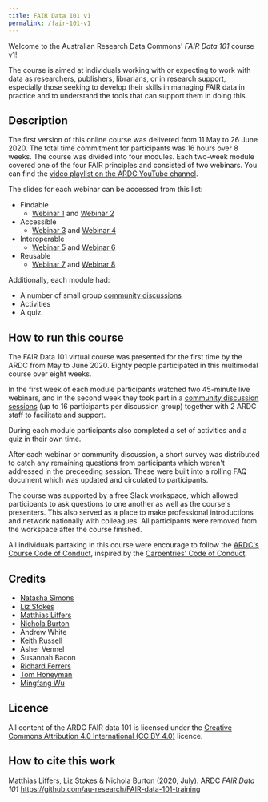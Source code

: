 ```yaml
---
title: FAIR Data 101 v1
permalink: /fair-101-v1
---
```


Welcome to the Australian Research Data Commons' *FAIR Data 101* course v1!

The course is aimed at individuals working with or expecting to work with data as researchers, publishers, librarians, or in research support, especially those seeking to develop their skills in managing FAIR data in practice and to understand the tools that can support them in doing this.

## Description
The first version of this online course was delivered from 11 May to 26 June 2020. The total time commitment for participants was 16 hours over 8 weeks.
The course was divided into four modules. Each two-week module covered one of the four FAIR principles and consisted of two webinars. You can find the [video playlist on the ARDC YouTube channel](https://www.youtube.com/playlist?list=PLG25fMbdLRa7bf4FNTS_LHV7hHOyFvkc-).

The slides for each webinar can be accessed from this list:
* Findable
    * [Webinar 1](https://github.com/au-research/FAIR-data-101-training/blob/main/1-findable/webinar-1-slides.pdf) and [Webinar 2](https://github.com/au-research/FAIR-data-101-training/blob/main/1-findable/webinar-2-slides.pdf)
* Accessible
    * [Webinar 3](https://github.com/au-research/FAIR-data-101-training/blob/main/2-accessible/webinar-3-slides.pdf) and [Webinar 4](https://github.com/au-research/FAIR-data-101-training/blob/main/2-accessible/webinar-4-slides.pdf)
* Interoperable
    * [Webinar 5](https://github.com/au-research/FAIR-data-101-training/blob/main/3-interoperable/webinar-5-slides.pdf) and [Webinar 6](https://github.com/au-research/FAIR-data-101-training/blob/main/3-interoperable/webinar-6-slides.pdf)
* Reusable
    * [Webinar 7](https://github.com/au-research/FAIR-data-101-training/blob/main/4-reusable/webinar-7-slides.pdf) and [Webinar 8](https://github.com/au-research/FAIR-data-101-training/blob/main/4-reusable/webinar-8-slides.pdf)

Additionally, each module had:
* A number of small group [community discussions](course-resources/community-discussion-factsheet.md)
* Activities
* A quiz.

## How to run this course
The FAIR Data 101 virtual course was presented for the first time by the ARDC from May to June 2020. Eighty people participated in this multimodal course over eight weeks.

In the first week of each module participants watched two 45-minute live webinars, and in the second week they took part in a
[community discussion sessions](course-resources/community-discussion-factsheet.md) (up to 16 participants per discussion group) together with 2 ARDC staff to facilitate and support.

During each module participants also completed a set of activities and a quiz in their own time.

After each webinar or community discussion, a short survey was distributed to catch any remaining questions from participants which weren't addressed in the preceeding session. These were built into a rolling FAQ document which was updated and circulated to participants.

The course was supported by a free Slack workspace, which allowed participants to ask questions to one
another as well as the course's presenters. This also served as a place to make professional introductions and network nationally with colleagues. All participants were removed from the workspace after the course finished.

All individuals partaking in this course were encourage to follow the [ARDC's Course Code of Conduct](https://tiny.cc/code-conduct), inspired
by the [Carpentries' Code of Conduct](https://docs.carpentries.org/topic_folders/policies/code-of-conduct.html).

## Credits

* [Natasha Simons](https://orcid.org/0000-0003-0635-1998)
* [Liz Stokes](https://orcid.org/0000-0002-2973-5647)
* [Matthias Liffers](https://orcid.org/0000-0002-3639-2080)
* [Nichola Burton](https://orcid.org/0000-0003-4470-4846)
* Andrew White
* [Keith Russell](https://orcid.org/0000-0001-5390-2719)
* Asher Vennel
* Susannah Bacon
* [Richard Ferrers](https://orcid.org/0000-0002-2923-9889)
* [Tom Honeyman](https://orcid.org/0000-0001-9448-4023)
* [Mingfang Wu](https://orcid.org/0000-0003-1206-3431)

## Licence
All content of the ARDC FAIR data 101 is licensed under the [Creative Commons Attribution 4.0 International (CC BY 4.0)](https://creativecommons.org/licenses/by/4.0/) licence.

## How to cite this work
Matthias Liffers, Liz Stokes & Nichola Burton (2020, July). ARDC *FAIR Data 101* https://github.com/au-research/FAIR-data-101-training
